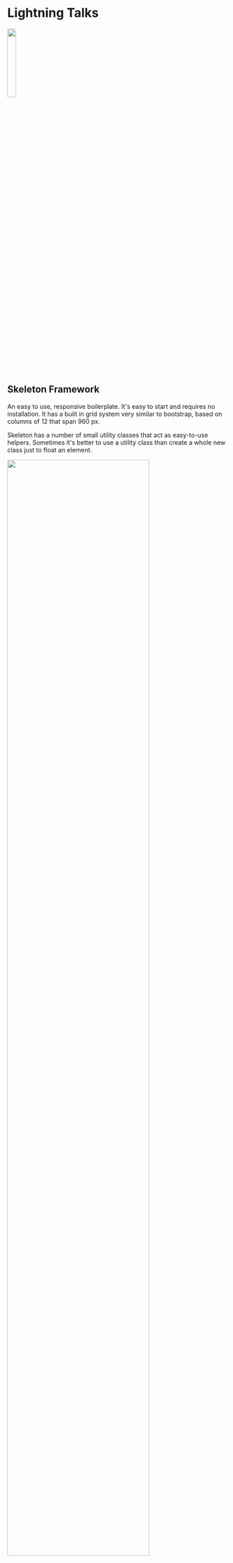 
#  Lightning Talks

<img src="http://i.imgur.com/QcRSowW.png" width="20%">

## Skeleton Framework

An easy to use, responsive boilerplate. It's easy to start and requires no installation. 
It has a built in grid system very similar to bootstrap, based on columns of 12 that span 960 px.

Skeleton has a number of small utility classes that act as easy-to-use helpers. Sometimes it's better to use a utility class than create a whole new class just to float an element.

<img src="http://i.imgur.com/jh0oFA2.png" width="80%">


## Media Queries

Skeleton uses media queries to serve its scalable grid, but also has a list of queries for convenience of styling your site across devices. The queries are mobile-first, meaning they target min-width. Mobile-first queries are how Skeleton's grid is built and is the preferrable method of organizing CSS. It means all styles outside of a query apply to all devices, then larger devices are targeted for enhancement. This prevents small devices from having to parse tons of unused CSS. The sizes for the queries are:

## Typography

Type is all set with the rems, so font-sizes and spacial relationships can be responsively sized based on a single <html> font-size property. Out of the box, Skeleton never changes the <html> font-size, but it's there in case you need it for your project. All measurements are still base 10 though so, an h1 tag with 5.0remfont-size just means 50px. 
The typography base is Raleway served by Google, set at 15rem (15px) over a 1.6 line height (24px). Other type basics like anchors, strong, emphasis, and underline are all obviously included.

Headings create a family of distinct sizes each with specific letter-spacing, line-height, and margins.


<img src="http://i.imgur.com/y5MZjqL.png" width="50%">

